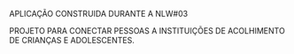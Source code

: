 APLICAÇÃO CONSTRUIDA DURANTE A NLW#03

PROJETO PARA CONECTAR PESSOAS A INSTITUIÇÕES DE ACOLHIMENTO DE CRIANÇAS E ADOLESCENTES.
